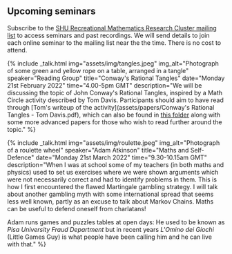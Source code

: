 ## Upcoming seminars

Subscribe to the [SHU Recreational Mathematics Research Cluster mailing list](https://www.google.com/url?q=https%3A%2F%2Fwww.jiscmail.ac.uk%2FSHU-RMRC&sa=D&sntz=1&usg=AFQjCNENE6mx8ZdEZVSckovetPHsqedVoA) to access seminars and past recordings. We will send details to join each online seminar to the mailing list near the the time. There is no cost to attend.

<div class='talks'>

{% include _talk.html img="assets/img/tangles.jpeg" img_alt="Photograph of some green and yellow rope on a table, arranged in a tangle" speaker="Reading Group" title="Conway's Rational Tangles" date="Monday 21st February 2022" time="4.00-5pm GMT" description="We will be discussing the topic of John Conway's Rational Tangles, inspired by a Math Circle activity described by Tom Davis. Participants should aim to have read through [Tom's writeup of the activity](assets/papers/Conway's Rational Tangles - Tom Davis.pdf), which can also be found in [this folder](https://www.dropbox.com/sh/jlv2oz2dfm0a9sv/AACL4a7sz8f2QdQo7OuBTeLUa?dl=0) along with some more advanced papers for those who wish to read further around the topic." %}

{% include _talk.html img="assets/img/roulette.jpeg" img_alt="Photograph of a roulette wheel" speaker="Adam Atkinson" title="Maths and Self-Defence" date="Monday 21st March 2022" time="9.30-10.15am GMT" description="When I was at school some of my teachers (in both maths and physics) used to set us exercises where we were shown arguments which were not necessarily correct and had to identify problems in them. This is how I first encountered the flawed Martingale gambling strategy. I will talk about another gambling myth with some international spread that seems less well known, partly as an excuse to talk about Markov Chains. Maths can be useful to defend oneself from charlatans!

Adam runs games and puzzles tables at open days: He used to be known as *Pisa University Fraud Department* but in recent years *L'Omino dei Giochi* (Little Games Guy) is what people have been calling him and he can live with that." %}

</div>
